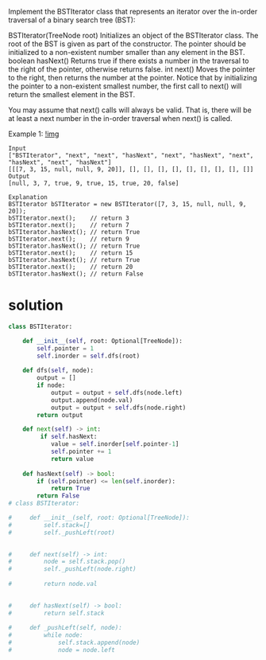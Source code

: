 Implement the BSTIterator class that represents an iterator over the in-order traversal of a binary search tree (BST):

BSTIterator(TreeNode root) Initializes an object of the BSTIterator class. The root of the BST is given as part of the constructor. The pointer should be initialized to a non-existent number smaller than any element in the BST.
boolean hasNext() Returns true if there exists a number in the traversal to the right of the pointer, otherwise returns false.
int next() Moves the pointer to the right, then returns the number at the pointer.
Notice that by initializing the pointer to a non-existent smallest number, the first call to next() will return the smallest element in the BST.

You may assume that next() calls will always be valid. That is, there will be at least a next number in the in-order traversal when next() is called.

Example 1:
[!img](https://assets.leetcode.com/uploads/2018/12/25/bst-tree.png)
```
Input
["BSTIterator", "next", "next", "hasNext", "next", "hasNext", "next", "hasNext", "next", "hasNext"]
[[[7, 3, 15, null, null, 9, 20]], [], [], [], [], [], [], [], [], []]
Output
[null, 3, 7, true, 9, true, 15, true, 20, false]

Explanation
BSTIterator bSTIterator = new BSTIterator([7, 3, 15, null, null, 9, 20]);
bSTIterator.next();    // return 3
bSTIterator.next();    // return 7
bSTIterator.hasNext(); // return True
bSTIterator.next();    // return 9
bSTIterator.hasNext(); // return True
bSTIterator.next();    // return 15
bSTIterator.hasNext(); // return True
bSTIterator.next();    // return 20
bSTIterator.hasNext(); // return False
```

solution
========
```python
class BSTIterator:

    def __init__(self, root: Optional[TreeNode]):
        self.pointer = 1
        self.inorder = self.dfs(root)
        
    def dfs(self, node):
        output = []
        if node:
            output = output + self.dfs(node.left)
            output.append(node.val)
            output = output + self.dfs(node.right)
        return output

    def next(self) -> int:
         if self.hasNext:
            value = self.inorder[self.pointer-1]
            self.pointer += 1
            return value
    
    def hasNext(self) -> bool:
        if (self.pointer) <= len(self.inorder):
            return True
        return False
# class BSTIterator:

#     def __init__(self, root: Optional[TreeNode]):
#         self.stack=[]
#         self._pushLeft(root)
        

#     def next(self) -> int:
#         node = self.stack.pop()
#         self._pushLeft(node.right)
        
#         return node.val
        

#     def hasNext(self) -> bool:
#         return self.stack
        
#     def _pushLeft(self, node):
#         while node:
#             self.stack.append(node)
#             node = node.left
        
```
